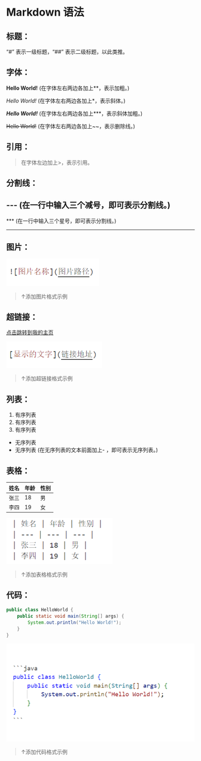 # Markdown 语法
## 标题：
“#” 表示一级标题，“##” 表示二级标题，以此类推。

## 字体：
**Hello World!**      (在字体左右两边各加上**，表示加粗。)

*Hello World!*        (在字体左右两边各加上*，表示斜体。)

***Hello World!***     (在字体左右两边各加上***，表示斜体加粗。)

~~Hello World!~~       (在字体左右两边各加上~~，表示删除线。)

## 引用：
> 在字体左边加上>，表示引用。

## 分割线：

---    (在一行中输入三个减号，即可表示分割线。)
---

***    (在一行中输入三个星号，即可表示分割线。)
***

## 图片：
![添加图片格式示例](img/01.png)  

> ↑添加图片格式示例 

## 超链接：
[点击跳转到我的主页](https://github.com/m1ng-wym)

![添加超链接格式示例](img/02.png)
> ↑添加超链接格式示例

## 列表：
1. 有序列表
2. 有序列表
3. 有序列表

- 无序列表
- 无序列表 (在无序列表的文本前面加上- ，即可表示无序列表。)

## 表格：
| 姓名 | 年龄 | 性别 |
| --- | --- | --- |
| 张三 | 18 | 男 |
| 李四 | 19 | 女 |

![添加表格格式示例](img/03.png)

> ↑添加表格格式示例

## 代码：

```java
public class HelloWorld {
    public static void main(String[] args) {
        System.out.println("Hello World!");
    }
}
```

![添加代码格式示例](img/04.png)

> ↑添加代码格式示例





